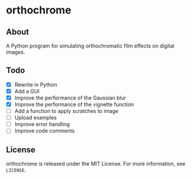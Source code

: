 # orthochrome

## About
A Python program for simulating orthochromatic film effects on digital images.

## Todo
- [x] Rewrite in Python
- [x] Add a GUI
- [x] Improve the performance of the Gaussian blur
- [x] Improve the performance of the vignette function
- [ ] Add a function to apply scratches to image
- [ ] Upload examples
- [ ] Improve error handling
- [ ] Improve code comments

## License
orthochrome is released under the MIT License. For more information, see `LICENSE`.
